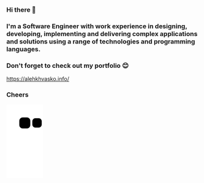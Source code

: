 
### Hi there 👋 
### I'm a Software Engineer with work experience in designing, developing, implementing and delivering complex applications and solutions using a range of technologies and programming languages.
### Don't forget to check out my portfolio 😊
https://alehkhvasko.info/
### Cheers
![Snake animation](https://github.com/AlehKhvasko/AlehKhvasko/blob/output/github-contribution-grid-snake.svg)
